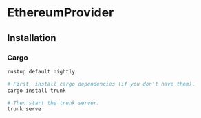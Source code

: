 # EthereumProvider

## Installation

### Cargo

```bash
rustup default nightly

# First, install cargo dependencies (if you don't have them).
cargo install trunk

# Then start the trunk server.
trunk serve
```